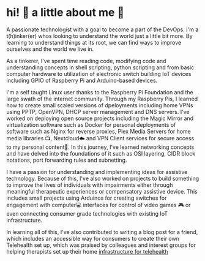 # hi! :wave: a little about me :boy:
A passionate technologist with a goal to become a part of the DevOps. I'm a t(h)inker(er) whos looking to understand the world just a little bit more. By learning to understand things at its root, we can find ways to improve ourselves and the world we live in.

As a tinkerer, I've spent time reading code, modifying code and understanding concepts in shell scripting, python scripting and from basic computer hardware to utilization of electronic switch building IoT devices including GPIO of Raspberry Pi and Arduino-based devices.

I'm a self taught Linux user thanks to the Raspberry Pi Foundation and the large swath of the internet community. Through my Raspberry Pis, I learned how to create small scaled versions of dpeloyments including home VPNs using PPTP, OpenVPN, DHCP server management and DNS servers. I've worked on deploying open source projects including the Magic Mirror and virtualization software such as Docker for personal deployments of software such as Nginx for reverse proxies, Plex Media Servers for home media libraries :tv:, Nextcloud:cloud: and VPN Client services for secure access to my personal content:closed_lock_with_key:. In this journey, I've learned networking concepts and have delved into the foundations of it such as OSI layering, CIDR block notations, port forwarding rules and subnetting.

I have a passion for understanding and implementing ideas for assistive technology. Because of this, I've also worked on projects to build something to improve the lives of individuals with impairments either through meaningful therapeutic experiences or compensatory assistive device. This includes small projects using Arduinos for creating switches for engagement with computer:computer: interfaces for control of video games :video_game: or even connecting consumer grade technologies with existing IoT infrastructure.

In learning all of this, I've also contributed to writing a blog post for a friend, which includes an accessible way for consumers to create their own Telehealth set up, which was praised by colleagues and interest groups for helping therapists set up their home [infrastructure for telehealth](https://otvijay.com/2020/08/23/comprehensive-guide-to-setup-for-telehealth/)

